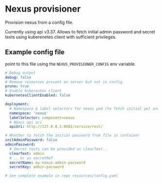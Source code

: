 # Nexus provisioner

Provision nexus from a config file.

Currently using api v3.37. Allows to fetch initial admin password and secret texts using kuberenetes client with
sufficient privileges.

## Example config file

point to this file using the `NEXUS_PROVISIONER_CONFIG` env variable.

```yaml
# Debug output
debug: false
# Remove resources present on server but not in config
prune: true
# Enable kuberentes client
kubernetesClientEnabled: false

deployment:
  # Namespace & label selectors for nexus pod (to fetch initial pw) and secrets (to fetch secret refs)
  namespace: 'nexus'
  labelSelector: component=nexus
  # Nexus api uri
  apiUri: http://127.0.0.1:8081/service/rest/

# Whether to fetch the initial password from file in container
initAdminPassword: false
adminPassword:
  # Secret texts can be provided as clearText..
  clearText: admin
  # .. or as secretRef
  secretName: my-nexus-admin-password
  secretKey: admin-password

# See complete example in repo resources/config.yaml
```


